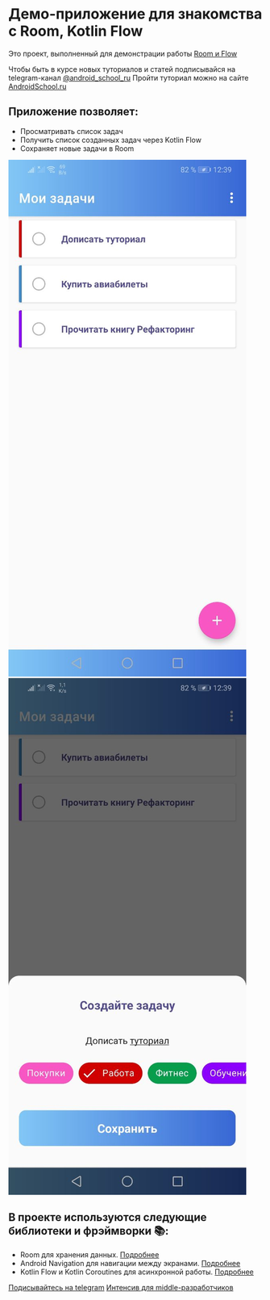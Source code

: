 # Демо-приложение для знакомства с Room, Kotlin Flow
Это проект, выполненный для демонстрации работы [Room и Flow](https://androidschool.ru/courses/using-room-and-kotlin-flow-in-todo-app/)

Чтобы быть в курсе новых туториалов и статей подписывайся на telegram-канал [@android_school_ru](https://t.me/android_school_ru)
Пройти туториал можно на сайте [AndroidSchool.ru](https://androidschool.ru/courses/using-room-and-kotlin-flow-in-todo-app/)

## Приложение позволяет:

- Просматривать список задач
- Получить список созданных задач через Kotlin Flow
- Сохраняет новые задачи в Room

![Пример списка задач](app/src/main/res/drawable/alltasks.jpeg)
![Пример создания задачи](app/src/main/res/drawable/newtask.jpeg)

## В проекте используются следующие библиотеки и фрэймворки 📚:
- Room для хранения данных. [Подробнее](https://developer.android.com/jetpack/androidx/releases/room)
- Android Navigation для навигации между экранами. [Подробнее](https://developer.android.com/guide/navigation/navigation-getting-started)
- Kotlin Flow и Kotlin Coroutines для асинхронной работы. [Подробнее](https://kotlinlang.org/docs/flow.html)

[Подисывайтесь на telegram](https://t.me/android_school_ru)
[Интенсив для middle-разработчиков](http://intensive.androidschool.ru/?utm_source=github&utm_medium=readme&utm_campaign=room_flow)
